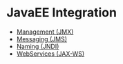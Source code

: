 # JavaEE Integration

* [Management (JMX)](javaee/jmx.md)
* [Messaging (JMS)](javaee/jms.md)
* [Naming (JNDI)](javaee/jndi.md)
* [WebServices (JAX-WS)](javaee/jaxws.md)

